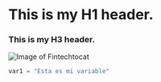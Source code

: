 # This is my H1 header.
### This is my H3 header.

![Image of Fintechtocat](https://octodex.github.com/images/Fintechtocat.png)

``` python
var1 = "Esta es mi variable"
```
